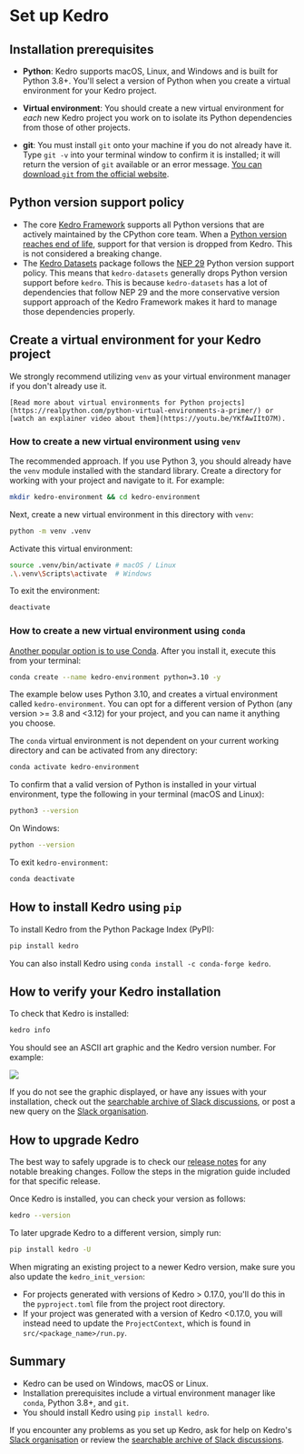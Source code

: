 # Set up Kedro

## Installation prerequisites
* **Python**: Kedro supports macOS, Linux, and Windows and is built for Python 3.8+. You'll select a version of Python when you create a virtual environment for your Kedro project.

* **Virtual environment**: You should create a new virtual environment for *each* new Kedro project you work on to isolate its Python dependencies from those of other projects.

* **git**: You must install `git` onto your machine if you do not already have it. Type `git -v` into your terminal window to confirm it is installed; it will return the version of `git` available or an error message. [You can download `git` from the official website](https://git-scm.com/).

## Python version support policy
* The core [Kedro Framework](https://github.com/kedro-org/kedro) supports all Python versions that are actively maintained by the CPython core team. When a [Python version reaches end of life](https://devguide.python.org/versions/#versions), support for that version is dropped from Kedro. This is not considered a breaking change.
* The [Kedro Datasets](https://github.com/kedro-org/kedro-plugins/tree/main/kedro-datasets) package follows the [NEP 29](https://numpy.org/neps/nep-0029-deprecation_policy.html) Python version support policy. This means that `kedro-datasets` generally drops Python version support before `kedro`. This is because `kedro-datasets` has a lot of dependencies that follow NEP 29 and the more conservative version support approach of the Kedro Framework makes it hard to manage those dependencies properly.

## Create a virtual environment for your Kedro project

We strongly recommend utilizing `venv` as your virtual environment manager if you don't already use it.

``` {tip}
[Read more about virtual environments for Python projects](https://realpython.com/python-virtual-environments-a-primer/) or [watch an explainer video about them](https://youtu.be/YKfAwIItO7M).
```

### How to create a new virtual environment using `venv`

The recommended approach. If you use Python 3, you should already have the `venv` module installed with the standard library. Create a directory for working with your project and navigate to it. For example:

```bash
mkdir kedro-environment && cd kedro-environment
```

Next, create a new virtual environment in this directory with `venv`:

```bash
python -m venv .venv
```

Activate this virtual environment:

```bash
source .venv/bin/activate # macOS / Linux
.\.venv\Scripts\activate  # Windows
```

To exit the environment:

```bash
deactivate
```


### How to create a new virtual environment using `conda`

 [Another popular option is to use Conda](https://docs.conda.io/projects/conda/en/latest/user-guide/install/). After you install it, execute this from your terminal:

```bash
conda create --name kedro-environment python=3.10 -y
```

The example below uses Python 3.10, and creates a virtual environment called `kedro-environment`. You can opt for a different version of Python (any version >= 3.8 and <3.12) for your project, and you can name it anything you choose.

The `conda` virtual environment is not dependent on your current working directory and can be activated from any directory:

```bash
conda activate kedro-environment
```

To confirm that a valid version of Python is installed in your virtual environment, type the following in your terminal (macOS and Linux):

```bash
python3 --version
```

On Windows:

```bash
python --version
```

To exit `kedro-environment`:

```bash
conda deactivate
```


## How to install Kedro using `pip`

To install Kedro from the Python Package Index (PyPI):

```bash
pip install kedro
```

You can also install Kedro using `conda install -c conda-forge kedro`.

## How to verify your Kedro installation

To check that Kedro is installed:

```bash
kedro info
```

You should see an ASCII art graphic and the Kedro version number. For example:

![](../meta/images/kedro_graphic.png)

If you do not see the graphic displayed, or have any issues with your installation, check out the [searchable archive of Slack discussions](https://linen-slack.kedro.org/), or post a new query on the [Slack organisation](https://slack.kedro.org).


## How to upgrade Kedro

The best way to safely upgrade is to check our [release notes](https://github.com/kedro-org/kedro/blob/main/RELEASE.md) for any notable breaking changes. Follow the steps in the migration guide included for that specific release.

Once Kedro is installed, you can check your version as follows:

```bash
kedro --version
```

To later upgrade Kedro to a different version, simply run:

```bash
pip install kedro -U
```

When migrating an existing project to a newer Kedro version, make sure you also update the `kedro_init_version`:

* For projects generated with versions of Kedro > 0.17.0, you'll do this in the `pyproject.toml` file from the project root directory.
* If your project was generated with a version of Kedro <0.17.0, you will instead need to update the `ProjectContext`, which is found in `src/<package_name>/run.py`.


## Summary

* Kedro can be used on Windows, macOS or Linux.
* Installation prerequisites include a virtual environment manager like `conda`, Python 3.8+, and `git`.
* You should install Kedro using `pip install kedro`.

If you encounter any problems as you set up Kedro, ask for help on Kedro's [Slack organisation](https://slack.kedro.org) or review the [searchable archive of Slack discussions](https://linen-slack.kedro.org/).
